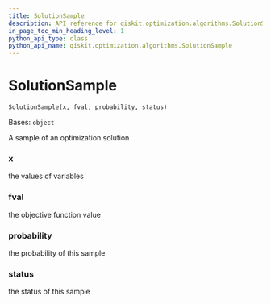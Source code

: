 ```yaml
---
title: SolutionSample
description: API reference for qiskit.optimization.algorithms.SolutionSample
in_page_toc_min_heading_level: 1
python_api_type: class
python_api_name: qiskit.optimization.algorithms.SolutionSample
---
```


# SolutionSample

<span id="qiskit.optimization.algorithms.SolutionSample" />

`SolutionSample(x, fval, probability, status)`

Bases: `object`

A sample of an optimization solution

<span id="qiskit.optimization.algorithms.SolutionSample.x" />

### x

the values of variables

<span id="qiskit.optimization.algorithms.SolutionSample.fval" />

### fval

the objective function value

<span id="qiskit.optimization.algorithms.SolutionSample.probability" />

### probability

the probability of this sample

<span id="qiskit.optimization.algorithms.SolutionSample.status" />

### status

the status of this sample

